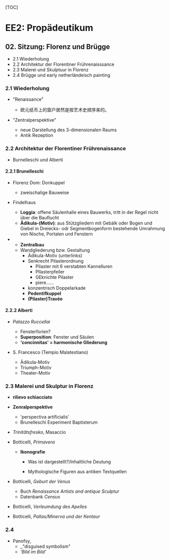 [TOC]

# EE2: Propädeutikum

## 02. Sitzung: Florenz und Brügge
- 2.1 Wiederholung
- 2.2 Architektur der Florentiner Frührenaisssance
- 2.3 Malerei und Skulptuur in Florenz
- 2.4 Brügge und early netherländeisch painting

### 2.1 Wiederholung
- "Renaissance"
	- 欧元纸币上的窗户居然是按艺术史顺序来的。

- "Zentralperspektive"
	- neue Darstellung des 3-dimensionalen Raums
	- Antik Rezeption

### 2.2 Architektur der Florentiner Frührenaissance
- Burnelleschi und Alberti

#### 2.2.1 Brunelleschi
- Florenz Dom: Donkuppel
	- zweischalige Bauweise

- Findelhaus
	- __Loggia__: offene Säulenhalle eines Bauwerks, tritt in der Regel nicht über die Bauflucht
	- __Ädikula-(Motiv)__: aus Stützgliedern mit Gebälk oder Bogen und Giebel in Dreiecks- odr Segmentbogenform bestehende Umrahmung von Nische, Portalen und Fenstern

- 
	- __Zentralbau__
	- Wandgliederung bzw. Gestaltung
		- Ädikula-Motiv (unterlinks)
		- Senkrecht Pilasterordnung
			- Pilaster mit 6 verstabten Kannelluren
			- PIlasterpfeiler
			- GEknichte Pilaster
			- piere......
		- konzentrisch Doppelarkade
		- __Pedentifkuppel__
		- __(Pilaster)Travée__

#### 2.2.2 Alberti

- _Palazzo Ruccellai_
	- Fensterforien?
	- __Superposition__: Fenster und Säulen
	- __'concinnitas' = harmonische Gliederung__

- S. Francesco (Tempio Malatestiano)
	- Ädikula-Motiv
	- Triumph-Motiv
	- Theater-Motiv

### 2.3 Malerei und Skulptur in Florenz
- __rilievo schiacciato__

- __Zenralperspektive__
	- 'perspectiva artificialis'
	- Brunelleschi Experiment Baptisterum

- _Trinitätsfresko_, Masaccio

- Botticelli, _Primavera_
	- __Ikonografie__
		- Was ist dargestellt?/Inhaltliche Deutung
		
		- Mythologische Figuren aus antiken Textquellen

- Botticelli, _Geburt der Venus_
	- Buch _Renaissance Artists and antique Sculptur_
	- Datenbank _Census_
- Botticelli, _Verleumdung des Apelles_
- Botticelli, _Pallas/Minerva und der Kentaur_


### 2.4
- Panofsy, 
	- _"disguised symbolism"
	- _'Bild im Bild'_
